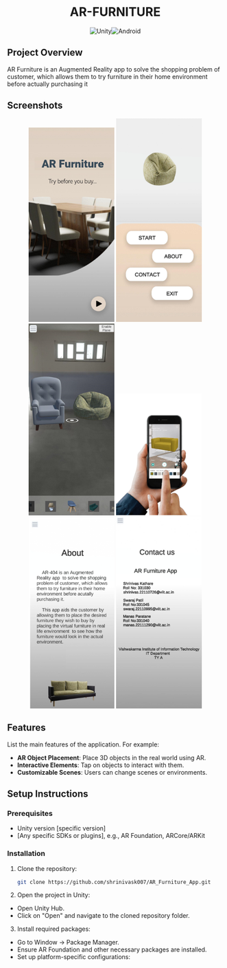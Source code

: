 <div align="center">

# AR-FURNITURE

![Unity](https://img.shields.io/badge/unity-%23000000.svg?style=for-the-badge&logo=unity&logoColor=white)![Android](https://img.shields.io/badge/Android-3DDC84?style=for-the-badge&logo=android&logoColor=white)

</div>

## Project Overview
AR Furniture is an Augmented Reality app  to solve the shopping problem of customer, which allows them to try furniture in their home environment before actually purchasing it

## Screenshots
<div align="center">
<img src="./screenshots/home.png" alt="img" width="200"/>
<img src="./screenshots/menu.png " alt="img" width="200"/>
<img src="./screenshots/start.png" alt="img" width="200"/>
<img src="./screenshots/placement.png" alt="img" width="200"/>
<img src="./screenshots/about.png" alt="img" width="200"/>
<img src="./screenshots/contact.png" alt="img" width="200"/>
</div>

## Features
List the main features of the application. For example:
- **AR Object Placement**: Place 3D objects in the real world using AR.
- **Interactive Elements**: Tap on objects to interact with them.
- **Customizable Scenes**: Users can change scenes or environments.

## Setup Instructions
### Prerequisites
- Unity version [specific version]
- [Any specific SDKs or plugins], e.g., AR Foundation, ARCore/ARKit

### Installation
1. Clone the repository:
   ```bash
   git clone https://github.com/shrinivask007/AR_Furniture_App.git

2. Open the project in Unity:

  - Open Unity Hub.
  - Click on "Open" and navigate to the cloned repository folder.

3. Install required packages:

  - Go to Window -> Package Manager.
  - Ensure AR Foundation and other necessary packages are installed.
  - Set up platform-specific configurations:
